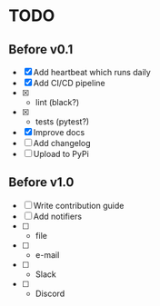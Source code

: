 # TODO

## Before v0.1
- [x] Add heartbeat which runs daily
- [x] Add CI/CD pipeline
- [x] * lint (black?)
- [x] * tests (pytest?)
- [x] Improve docs
- [ ] Add changelog
- [ ] Upload to PyPi

## Before v1.0
- [ ] Write contribution guide
- [ ] Add notifiers
- [ ] * file
- [ ] * e-mail
- [ ] * Slack
- [ ] * Discord
